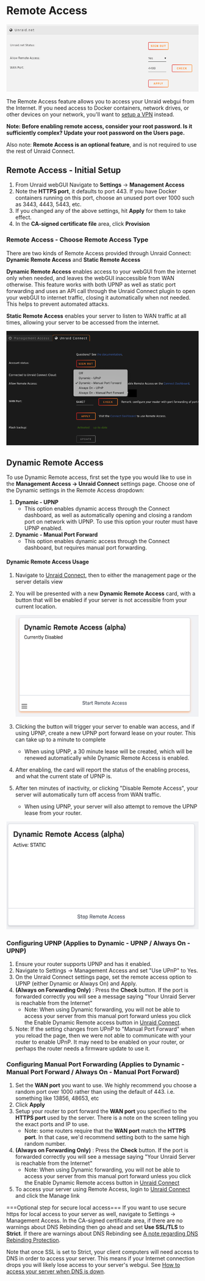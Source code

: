 # Remote Access

![](./assets/Enabling_remote_access.png)

The Remote Access feature
allows you to access your Unraid webgui from the Internet. If you need
access to Docker containers, network drives, or other devices on your
network, you'll want to [setup a
VPN](/unraid-os/manual/security.md#vpn) instead.

**Note: Before enabling remote access, consider your root password. Is
it sufficiently complex? Update your root password on the Users page.**

Also note: **Remote Access is an optional feature**, and is not required
to use the rest of Unraid Connect.

## Remote Access - **Initial Setup**

1. From Unraid webGUI Navigate to **Settings** → **Management Access**
2. Note the **HTTPS port**, it defaults to port 443. If you have Docker
   containers running on this port, choose an unused port over 1000
   such as 3443, 4443, 5443, etc.
3. If you changed any of the above settings, hit **Apply** for them to
   take effect.
4. In the **CA-signed certificate file** area, click **Provision**

### Remote Access - **Choose Remote Access Type**

There are two kinds of Remote Access provided through Unraid Connect:
**Dynamic Remote Access** and **Static Remote Access**

**Dynamic Remote Access** enables access to your webGUI from the
internet only when needed, and leaves the webGUI inaccessible from WAN
otherwise. This feature works with both UPNP as well as static port
forwarding and uses an API call through the Unraid Connect plugin to
open your webGUI to internet traffic, closing it automatically when not
needed. This helps to prevent automated attacks.

**Static Remote Access** enables your server to listen to WAN traffic at
all times, allowing your server to be accessed from the internet.

![](./assets/Remote_access_settings.png "Remote_access_settings.png")

## **Dynamic Remote Access**

To use Dynamic Remote access, first set the type you would like to use
in the **Management Access → Unraid Connect** settings page. Choose one
of the Dynamic settings in the Remote Access dropdown:

1. **Dynamic - UPNP**
   - This option enables dynamic access through the Connect dashboard,
     as well as automatically opening and closing a random port on
     network with UPNP. To use this option your router must have UPNP
     enabled.
2. **Dynamic - Manual Port Forward**
   - This option enables dynamic access through the Connect dashboard,
     but requires manual port forwarding.

#### Dynamic Remote Access Usage

1. Navigate to [Unraid Connect](/connect/help.md#unraid-connect-dashboard), then to
   either the management page or the server details view
2. You will be presented with a new **Dynamic Remote Access** card,
   with a button that will be enabled if your server is not accessible
   from your current
   location.

   ![](./assets/Remote-access-enable-card.png "Remote-access-enable-card.png")

3. Clicking the button will trigger your server to enable wan access,
   and if using UPNP, create a new UPNP port forward lease on your
   router. This can take up to a minute to complete
   - When using UPNP, a 30 minute lease will be created, which will be
     renewed automatically while Dynamic Remote Access is enabled.
4. After enabling, the card will report the status of the enabling
   process, and what the current state of UPNP is.
5. After ten minutes of inactivity, or clicking "Disable Remote
   Access", your server will automatically turn off access from WAN
   traffic.
   - When using UPNP, your server will also attempt to remove the UPNP
     lease from your router.

![Active Remote Access Card](./assets/Remote-access-enabled-static.png)

### Configuring **UPNP** (Applies to Dynamic - UPNP / Always On - UPNP)

1. Ensure your router supports UPNP and has it enabled.
2. Navigate to Settings -\> Management Access and set "Use UPnP" to
   Yes.
3. On the Unraid Connect settings page, set the remote access option to
   UPNP (either Dynamic or Always On) and Apply.
4. **(Always on Forwarding Only)** : Press the **Check** button. If the
   port is forwarded correctly you will see a message saying "Your
   Unraid Server is reachable from the Internet"
   - Note: When using Dynamic forwarding, you will not be able to
     access your server from this manual port forward unless you click
     the Enable Dynamic Remote access button in [Unraid
     Connect](/connect/help.md#unraid-connect-dashboard).
5. Note: If the setting changes from UPnP to "Manual Port Forward" when
   you reload the page, then we were not able to communicate with your
   router to enable UPnP. It may need to be enabled on your router, or
   perhaps the router needs a firmware update to use it.

### Configuring **Manual Port Forwarding** (Applies to Dynamic - Manual Port Forward / Always On - Manual Port Forward)

1. Set the **WAN port** you want to use. We highly recommend you choose
   a random port over 1000 rather than using the default of 443. i.e.
   something like 13856, 48653, etc
2. Click **Apply**
3. Setup your router to port forward the **WAN port** you specified to
   the **HTTPS port** used by the server. There is a note on the screen
   telling you the exact ports and IP to use.
   - Note: some routers require that the **WAN port** match the **HTTPS
     port**. In that case, we'd recommend setting both to the same high
     random number.
4. **(Always on Forwarding Only)** : Press the **Check** button. If the
   port is forwarded correctly you will see a message saying "Your
   Unraid Server is reachable from the Internet"
   - Note: When using Dynamic forwarding, you will not be able to
     access your server from this manual port forward unless you click
     the Enable Dynamic Remote access button in [Unraid
     Connect](/connect/help.md#unraid-connect-dashboard)
5. To access your server using Remote Access, login to [Unraid
   Connect](/connect/help.md#unraid-connect-dashboard) and click the Manage link

===Optional step for secure local access=== If you want to use secure
https for local access to your server as well, navigate to Settings -\>
Management Access. In the CA-signed certificate area, if there are no
warnings about DNS Rebinding then go ahead and set **Use SSL/TLS** to
**Strict**. If there are warnings about DNS Rebinding see [A note
regarding DNS Rebinding
Protection](/connect/help.md#a-note-regarding-dns-rebinding-protection).

Note that once SSL is set to Strict, your client computers will need
access to DNS in order to access your server. This means if your
Internet connection drops you will likely lose access to your server's
webgui. See [How to access your server when DNS is
down](/connect/help.md#how-to-access-your-server-when-dns-is-down).

